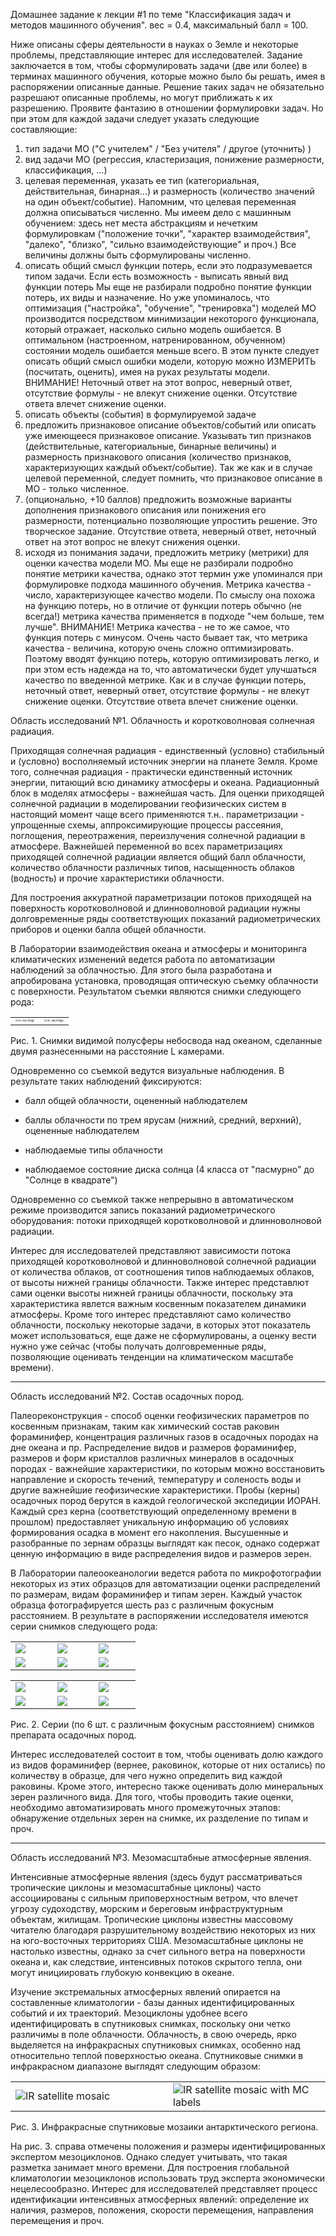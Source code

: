 Домашнее задание к лекции #1 по теме "Классификация задач и методов машинного обучения". вес = 0.4, максимальный балл = 100.



Ниже описаны сферы деятельности в науках о Земле и некоторые проблемы, представляющие интерес для исследователей. Задание заключается в том, чтобы сформулировать задачи (две или более) в терминах машинного обучения, которые можно было бы решать, имея в распоряжении описанные данные. Решение таких задач не обязательно разрешают описанные проблемы, но могут приближать к их разрешению. Проявите фантазию в отношении формулировки задач. Но при этом для каждой задачи следует указать следующие составляющие:

1. тип задачи МО ("С учителем" / "Без учителя" / другое (уточнить) )
2. вид задачи МО (регрессия, кластеризация, понижение размерности, классификация, ...)
3. целевая переменная, указать ее тип (категориальная, действительная, бинарная...) и размерность (количество значений на один объект/событие). Напомним, что целевая переменная должна описываться численно. Мы имеем дело с машинным обучением: здесь нет места абстракциям и нечетким формулировкам ("положение точки", "характер взаимодействия", "далеко", "близко", "сильно взаимодействующие" и проч.) Все величины должны быть сформулированы численно.
4. описать общий смысл функции потерь, если это подразумевается типом задачи. Если есть возможность - выписать явный вид функции потерь Мы еще не разбирали подробно понятие функции потерь, их виды и назначение. Но уже упоминалось, что оптимизация ("настройка", "обучение", "тренировка")  моделей МО производится посредством минимизации некоторого функционала, который отражает, насколько сильно модель ошибается. В оптимальном (настроенном, натренированном, обученном) состоянии модель ошибается меньше всего. В этом пункте следует описать общий смысл ошибки модели, которую можно ИЗМЕРИТЬ (посчитать, оценить), имея на руках результаты модели. ВНИМАНИЕ! Неточный ответ на этот вопрос, неверный ответ, отсутствие формулы - не влекут снижение оценки. Отсутствие ответа влечет снижение оценки.
5. описать объекты (события) в формулируемой задаче
6. предложить признаковое описание объектов/событий или описать уже имеющееся признаковое описание. Указывать тип признаков (действительные, категориальные, бинарные величины) и размерность признакового описания (количество признаков, характеризующих каждый объект/событие). Так же как и в случае целевой переменной, следует помнить, что признаковое описание в МО - только численное.
7. (опционально, +10 баллов) предложить возможные варианты дополнения признакового описания  или понижения его размерности, потенциально позволяющие упростить решение. Это творческое задание. Отсутствие ответа, неверный ответ, неточный ответ на этот вопрос не влекут снижения оценки.
8. исходя из понимания задачи, предложить метрику (метрики) для оценки качества модели МО. Мы еще не разбирали подробно понятие метрики качества, однако этот термин уже упоминался при формулировке подхода машинного обучения. Метрика качества - число, характеризующее качество модели. По смыслу она похожа на функцию потерь, но в отличие от функции потерь обычно (не всегда!) метрика качества применяется в подходе "чем больше, тем лучше". ВНИМАНИЕ! Метрика качества - не то же самое, что функция потерь с минусом. Очень часто бывает так, что метрика качества - величина, которую очень сложно оптимизировать. Поэтому вводят функцию потерь, которую оптимизировать легко, и при этом есть надежда на то, что автоматически будет улучшаться качество по введенной метрике. Как и в случае функции потерь, неточный ответ, неверный ответ, отсутствие формулы - не влекут снижение оценки. Отсутствие ответа влечет снижение оценки.



Область исследований №1. Облачность и коротковолновая солнечная радиация.

Приходящая солнечная радиация - единственный (условно) стабильный и (условно) восполняемый источник энергии на планете Земля. Кроме того, солнечная радиация - практически единственный источник энергии, питающий всю динамику атмосферы и океана. Радиационный блок в моделях атмосферы - важнейшая часть. Для оценки приходящей солнечной радиации в моделировании геофизических систем в настоящий момент чаще всего применяются т.н.. параметризации - упрощенные схемы, аппроксимирующие процессы рассеяния, поглощения, переотражения, переизлучения солнечной радиации в атмосфере. Важнейшей переменной во всех параметризациях приходящей солнечной радиации является общий балл облачности, количество облачности различных типов, насыщенность облаков (водность) и прочие характеристики облачности.

Для построения аккуратной параметризации потоков приходящей на поверхность коротковолновой и длинноволновой радиации нужны долговременные ряды соответствующих показаний радиометрических приборов и оценки балла общей облачности.

В Лаборатории взаимодействия океана и атмосферы и мониторинга климатических изменений ведется работа по автоматизации наблюдений за облачностью. Для этого была разработана и апробирована установка, проводящая оптическую съемку облачности с поверхности. Результатом съемки являются снимки следующего рода:

<table>
    <tr>
        <td width="50%">
            <img src="./img/img-2016-10-22T10-18-13devID1.jpg" alt="All-sky image" style="zoom:25%;" />
        </td>
        <td width="50%">
            <img src="./img/img-2016-10-22T10-18-13devID2.jpg" alt="All-sky image" style="zoom:25%;" />
        </td>
    </tr>
</table>

Рис. 1. Снимки видимой полусферы небосвода над океаном, сделанные двумя разнесенными на расстояние L камерами.

Одновременно со съемкой ведутся визуальные наблюдения. В результате таких наблюдений фиксируются:

- балл общей облачности, оцененный наблюдателем

- баллы облачности по трем ярусам (нижний, средний, верхний), оцененные наблюдателем

- наблюдаемые типы облачности

- наблюдаемое состояние диска солнца (4 класса от "пасмурно" до "Солнце в квадрате")

Одновременно со съемкой также непрерывно в автоматическом режиме производится запись показаний радиометрического оборудования: потоки приходящей коротковолновой и длинноволновой радиации.

Интерес для исследователей представляют зависимости потока приходящей коротковолновой и длинноволновой солнечной радиации от количества облаков, от соотношения типов наблюдаемых облаков, от высоты нижней границы облачности. Также интерес представлют сами оценки высоты нижней границы облачности, поскольку эта характеристика явлется важным косвенным показателем динамики атмосферы. Кроме того интерес представляют само количество облачности, поскольку некоторые задачи, в которых этот показатель может использоваться, еще даже не сформулированы, а оценку вести нужно уже сейчас (чтобы получать долговременные ряды, позволяющие оценивать тенденции на климатическом масштабе времени).



---

Область исследований №2. Состав осадочных пород.

Палеореконструкция - способ оценки геофизических параметров по косвенным признакам, таким как химический состав раковин фораминифер, концентрация различных газов в осадочных породах на дне океана и пр. Распределение видов и размеров фораминифер, размеров и форм кристаллов различных минералов в осадочных породах - важнейшие характеристики, по которым можно восстановить направление и скорость течений, температуру и соленость воды и другие важнейшие геофизические характеристики. Пробы (керны) осадочных пород берутся в каждой геологической экспедиции ИОРАН. Каждый срез керна (соответствующий определенному времени в прошлом) предоставляет уникальную информацию об условиях формирования осадка в момент его накопления. Высушенные и разобранные по зернам образцы выглядят как песок, однако содержат ценную информацию в виде распределения видов и размеров зерен.

В Лаборатории палеоокеанологии ведется работа по микрофотографии некоторых из этих образцов для автоматизации оценки распределений по размерам, видам фораминифер и типам зерен. Каждый участок образца фотографируется шесть раз с различным фокусным расстоянием. В результате в распоряжении исследователя имеются серии снимков следующего рода:

<table>
    <tr>
        <td width="16%">
            <img src="./img/1109-135947.jpg">
        </td>
        <td width="16%">
            <img src="./img/1109-135954.jpg">
        </td>
        <td width="16%">
            <img src="./img/1109-140001.jpg">
        </td>
    </tr>
    <tr>
        <td width="16%">
            <img src="./img/1109-140008.jpg">
        </td>
        <td width="16%">
            <img src="./img/1109-140015.jpg">
        </td>
        <td width="16%">
            <img src="./img/1109-140022.jpg">
        </td>
    </tr>
</table>

<table>
    <tr>
        <td width="16%">
            <img src="./img/1109-142728.jpg">
        </td>
        <td width="16%">
            <img src="./img/1109-142735.jpg">
        </td>
        <td width="16%">
            <img src="./img/1109-142743.jpg">
        </td>
    </tr>
    <tr>
        <td width="16%">
            <img src="./img/1109-142749.jpg">
        </td>
        <td width="16%">
            <img src="./img/1109-142757.jpg">
        </td>
        <td width="16%">
            <img src="./img/1109-142803.jpg">
        </td>
    </tr>
</table>

Рис. 2. Серии (по 6 шт. с различным фокусным расстоянием) снимков препарата осадочных пород.

Интерес исследователей состоит в том, чтобы оценивать долю каждого из видов фораминифер (вернее, раковинок, которые от них остались) по количеству в образце, для чего нужно определить вид каждой раковины. Кроме этого, интересно также оценивать долю минеральных зерен различного вида. Для того, чтобы проводить такие оценки, необходимо автоматизировать много промежуточных этапов: обнаружение отдельных зерен на снимке, их разделение по типам и проч.



---

Область исследований №3. Мезомасштабные атмосферные явления.

Интенсивные атмосферные явления (здесь будут рассматриваться тропические циклоны и мезомасштабные циклоны) часто ассоциированы с сильным приповерхностным ветром, что влечет угрозу судоходству, морским и береговым инфраструктурным объектам, жилищам. Тропические циклоны известны массовому читателю благодаря разрушительному воздействию некоторых из них на юго-восточных территориях США. Мезомасштабные циклоны не настолько известны, однако за счет сильного ветра на поверхности океана и, как следствие, интенсивных потоков скрытого тепла, они могут инициировать глубокую конвекцию в океане.

Изучение экстремальных атмосферных явлений опирается на составленные климатологии - базы данных идентифицированных событий и их траекторий. Мезоциклоны удобнее всего идентифицировать в спутниковых снимках, поскольку они четко различимы в поле облачности. Облачность, в свою очередь, ярко выделяется на инфракрасных спутниковых снимках, особенно над относительно теплой поверхностью океана. Спутниковые снимки в инфракрасном диапазоне выглядят следующим образом:

<table>
    <tr>
        <td width="50%">
            <img src="./img/src-data-IR.png" alt="IR satellite mosaic" />
        </td>
        <td width="50%">
            <img src="./img/src-data-IR-with-MClabels.png" alt="IR satellite mosaic with MC labels" />
        </td>
    </tr>
</table>

Рис. 3. Инфракрасные спутниковые мозаики антарктического региона.

На рис. 3. справа отмечены положения и размеры идентифицированных экспертом мезоциклонов. Однако следует учитывать, что такая разметка занимает много времени. Для построения глобальной климатологии мезоциклонов использовать труд эксперта экономически нецелесообразно. Интерес для исследователей представляет процесс идентификации интенсивных атмосферных явлений: определение их наличия, размеров, положения, скорости перемещения, направления перемещения и проч.